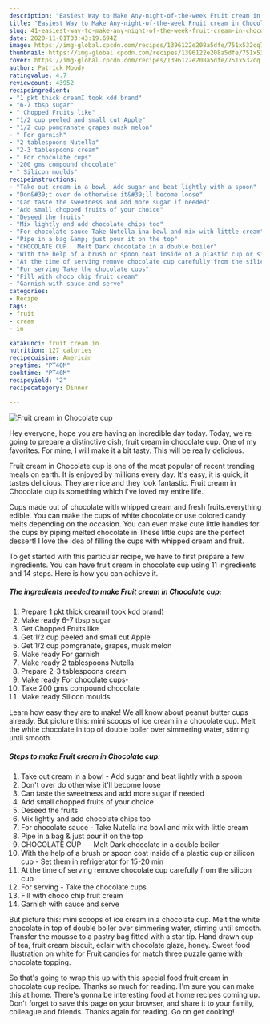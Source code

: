 ```yaml
---
description: "Easiest Way to Make Any-night-of-the-week Fruit cream in Chocolate cup"
title: "Easiest Way to Make Any-night-of-the-week Fruit cream in Chocolate cup"
slug: 41-easiest-way-to-make-any-night-of-the-week-fruit-cream-in-chocolate-cup
date: 2020-11-01T03:43:19.694Z
image: https://img-global.cpcdn.com/recipes/1396122e208a5dfe/751x532cq70/fruit-cream-in-chocolate-cup-recipe-main-photo.jpg
thumbnail: https://img-global.cpcdn.com/recipes/1396122e208a5dfe/751x532cq70/fruit-cream-in-chocolate-cup-recipe-main-photo.jpg
cover: https://img-global.cpcdn.com/recipes/1396122e208a5dfe/751x532cq70/fruit-cream-in-chocolate-cup-recipe-main-photo.jpg
author: Patrick Moody
ratingvalue: 4.7
reviewcount: 43952
recipeingredient:
- "1 pkt thick creamI took kdd brand"
- "6-7 tbsp sugar"
- " Chopped Fruits like"
- "1/2 cup peeled and small cut Apple"
- "1/2 cup pomgranate grapes musk melon"
- " For garnish"
- "2 tablespoons Nutella"
- "2-3 tablespoons cream"
- " For chocolate cups"
- "200 gms compound chocolate"
- " Silicon moulds"
recipeinstructions:
- "Take out cream in a bowl  Add sugar and beat lightly with a spoon"
- "Don&#39;t over do otherwise it&#39;ll become loose"
- "Can taste the sweetness and add more sugar if needed"
- "Add small chopped fruits of your choice"
- "Deseed the fruits"
- "Mix lightly and add chocolate chips too"
- "For chocolate sauce Take Nutella ina bowl and mix with little cream"
- "Pipe in a bag &amp; just pour it on the top"
- "CHOCOLATE CUP   Melt Dark chocolate in a double boiler"
- "With the help of a brush or spoon coat inside of a plastic cup or silicon cup Set them in refrigerator for 15-20 min"
- "At the time of serving remove chocolate cup carefully from the silicon cup"
- "For serving Take the chocolate cups"
- "Fill with choco chip fruit cream"
- "Garnish with sauce and serve"
categories:
- Recipe
tags:
- fruit
- cream
- in

katakunci: fruit cream in 
nutrition: 127 calories
recipecuisine: American
preptime: "PT40M"
cooktime: "PT40M"
recipeyield: "2"
recipecategory: Dinner

---
```



![Fruit cream in Chocolate cup](https://img-global.cpcdn.com/recipes/1396122e208a5dfe/751x532cq70/fruit-cream-in-chocolate-cup-recipe-main-photo.jpg)

Hey everyone, hope you are having an incredible day today. Today, we're going to prepare a distinctive dish, fruit cream in chocolate cup. One of my favorites. For mine, I will make it a bit tasty. This will be really delicious.

Fruit cream in Chocolate cup is one of the most popular of recent trending meals on earth. It is enjoyed by millions every day. It's easy, it is quick, it tastes delicious. They are nice and they look fantastic. Fruit cream in Chocolate cup is something which I've loved my entire life.

Cups made out of chocolate with whipped cream and fresh fruits.everything edible. You can make the cups of white chocolate or use colored candy melts depending on the occasion. You can even make cute little handles for the cups by piping melted chocolate in These little cups are the perfect dessert! I love the idea of filling the cups with whipped cream and fruit.


To get started with this particular recipe, we have to first prepare a few ingredients. You can have fruit cream in chocolate cup using 11 ingredients and 14 steps. Here is how you can achieve it.

<!--inarticleads1-->

##### The ingredients needed to make Fruit cream in Chocolate cup:

1. Prepare 1 pkt thick cream(I took kdd brand)
1. Make ready 6-7 tbsp sugar
1. Get  Chopped Fruits like
1. Get 1/2 cup peeled and small cut Apple
1. Get 1/2 cup pomgranate, grapes, musk melon
1. Make ready  For garnish
1. Make ready 2 tablespoons Nutella
1. Prepare 2-3 tablespoons cream
1. Make ready  For chocolate cups-
1. Take 200 gms compound chocolate
1. Make ready  Silicon moulds


Learn how easy they are to make! We all know about peanut butter cups already. But picture this: mini scoops of ice cream in a chocolate cup. Melt the white chocolate in top of double boiler over simmering water, stirring until smooth. 

<!--inarticleads2-->

##### Steps to make Fruit cream in Chocolate cup:

1. Take out cream in a bowl  - Add sugar and beat lightly with a spoon
1. Don&#39;t over do otherwise it&#39;ll become loose
1. Can taste the sweetness and add more sugar if needed
1. Add small chopped fruits of your choice
1. Deseed the fruits
1. Mix lightly and add chocolate chips too
1. For chocolate sauce - Take Nutella ina bowl and mix with little cream
1. Pipe in a bag &amp; just pour it on the top
1. CHOCOLATE CUP  -  - Melt Dark chocolate in a double boiler
1. With the help of a brush or spoon coat inside of a plastic cup or silicon cup - Set them in refrigerator for 15-20 min
1. At the time of serving remove chocolate cup carefully from the silicon cup
1. For serving - Take the chocolate cups
1. Fill with choco chip fruit cream
1. Garnish with sauce and serve


But picture this: mini scoops of ice cream in a chocolate cup. Melt the white chocolate in top of double boiler over simmering water, stirring until smooth. Transfer the mousse to a pastry bag fitted with a star tip. Hand drawn cup of tea, fruit cream biscuit, eclair with chocolate glaze, honey. Sweet food illustration on white for Fruit candies for match three puzzle game with chocolate topping. 

So that's going to wrap this up with this special food fruit cream in chocolate cup recipe. Thanks so much for reading. I'm sure you can make this at home. There's gonna be interesting food at home recipes coming up. Don't forget to save this page on your browser, and share it to your family, colleague and friends. Thanks again for reading. Go on get cooking!
